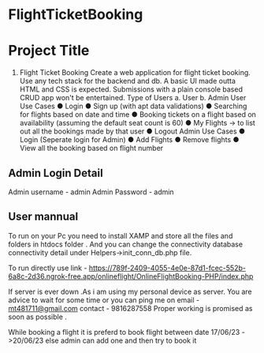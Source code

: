 # FlightTicketBooking
# Project Title
1.	Flight Ticket Booking
Create a web application for flight ticket booking. Use any tech stack for the backend and db. A basic UI made outta HTML and CSS is expected. Submissions with a  plain console based CRUD app won't be entertained.
Type of Users
a.	User
b.	Admin
		User Use Cases
●	Login
●	Sign up (with apt data validations)
●	Searching for flights based on date and time
●	Booking tickets on a flight based on availability (assuming the default seat count is 60)
●	My Flights -> to list out all the bookings made by that user
●	Logout
		Admin Use Cases
●	Login (Seperate login for Admin)
●	Add Flights
●	Remove flights
●	View all the booking based on flight number 




## Admin Login Detail

Admin username - admin
Admin Password - admin

## User mannual

To run on your Pc you need to install XAMP and store all the files and folders in htdocs folder . And you can change the connectivity database connectivity detail under Helpers->init_conn_db.php file.


To run directly use link - https://789f-2409-4055-4e0e-87d1-fcec-552b-6a8c-2d36.ngrok-free.app/onlineflight/OnlineFlightBooking-PHP/index.php

If server is ever down .As i am using my personal device as server.
You are advice to wait for some time or you can ping me on 
email - mt481711@gmail.com
contact - 9816287558
Proper working is promised as soon as possible .


While booking a flight it is preferd to book flight between date 17/06/23 ->20/06/23
else admin can add one and then try to book it 


